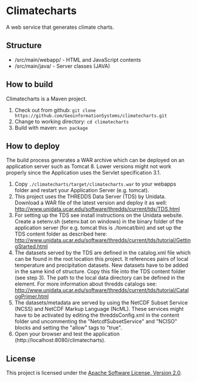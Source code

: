 # Climatecharts
A web service that generates climate charts.

## Structure
* /src/main/webapp/ - HTML and JavaScript contents
* /src/main/java/ - Server classes (JAVA)

## How to build
Climatecharts is a Maven project.

1. Check out from github: ```git clone https://github.com/GeoinformationSystems/climatecharts.git```
2. Change to working directory: ```cd climatecharts```
3. Build with maven: ```mvn package```

## How to deploy
The build process generates a WAR archive which can be deployed on an application server such as Tomcat 8. Lower versions might not work properly since the Application uses the Servlet specification 3.1.

1. Copy ```./climatecharts/target/climatecharts.war``` to your webapps folder and restart your Application Server (e.g. tomcat).
2. This project uses the THREDDS Data Server (TDS) by Unidata. Download a WAR file of the latest version and deploy it as well: http://www.unidata.ucar.edu/software/thredds/current/tds/TDS.html
3. For setting up the TDS see install instructions on the Unidata website. Create a setenv.sh (setenv.bat on windows) in the binary folder of the application server (for e.g. tomcat this is ./tomcat/bin) and set up the TDS content folder as described here: http://www.unidata.ucar.edu/software/thredds/current/tds/tutorial/GettingStarted.html
4. The datasets served by the TDS are defined in the catalog.xml file which can be found in the root location this project. It references pairs of local temperature and precipitation datasets. New datasets have to be added in the same kind of structure. Copy this file into the TDS content folder (see step 3). The path to the local data directory can be defined in the <datasetRoot> element. For more information about thredds catalogs see: http://www.unidata.ucar.edu/software/thredds/current/tds/tutorial/CatalogPrimer.html
5. The datasets/metadata are served by using the NetCDF Subset Service (NCSS) and NetCDF Markup Language (NcML). These services might have to be activated by editing the threddsConfig.xml in the content folder und uncommenting the "NetcdfSubsetService" and "NCISO" blocks and setting the "allow" tags to "true".
6. Open your browser and test the application (http://localhost:8080/climatecharts).

## License
This project is licensed under the [Apache Software License, Version 2.0](http://www.apache.org/licenses/LICENSE-2.0).
